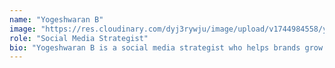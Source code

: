 ```yaml
---
name: "Yogeshwaran B"
image: "https://res.cloudinary.com/dyj3rywju/image/upload/v1744984558/yogeshwaranhd.jpeg_lntnch.jpg"
role: "Social Media Strategist"
bio: "Yogeshwaran B is a social media strategist who helps brands grow and engage with their audience online. With a deep understanding of trends and algorithms, he crafts campaigns that drive results and build community."
---
```

